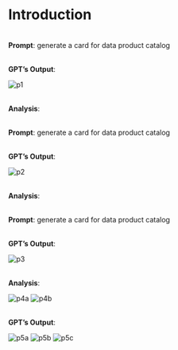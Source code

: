 
Introduction
=======



<br>**Prompt**: generate a card for data product catalog

<br>**GPT’s Output**:

![p1](./assets/Picture-1.png)


<br>**Analysis**:


<br>**Prompt**: generate a card for data product catalog

<br>**GPT’s Output**:

![p2](./assets/Picture-2.png)


<br>**Analysis**:

<br>**Prompt**: generate a card for data product catalog

<br>**GPT’s Output**:

![p3](./assets/Picture-3.png)


<br>**Analysis**:

![p4a](./assets/Picture-4a.png)
![p4b](./assets/Picture-4b.png)


<br>**GPT’s Output**:

![p5a](./assets/Picture-5a.png)
![p5b](./assets/Picture-5b.png)
![p5c](./assets/Picture-5c.png)
